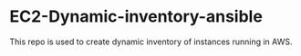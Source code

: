 # EC2-Dynamic-inventory-ansible
This repo is used to create dynamic inventory of instances running in AWS.
